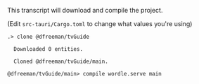This transcript will download and compile the project.

(Edit `src-tauri/Cargo.toml` to change what values you're using)
```ucm
.> clone @dfreeman/tvGuide

  Downloaded 0 entities.

  Cloned @dfreeman/tvGuide/main.

@dfreeman/tvGuide/main> compile wordle.serve main

```
